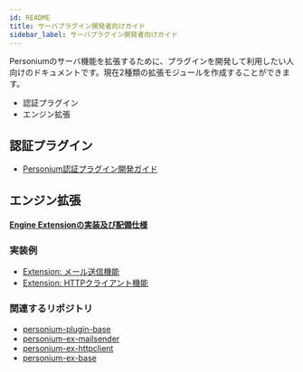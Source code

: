 ```yaml
---
id: README
title: サーバプラグイン開発者向けガイド
sidebar_label: サーバプラグイン開発者向けガイド
---
```


Personiumのサーバ機能を拡張するために、プラグインを開発して利用したい人向けのドキュメントです。現在2種類の拡張モジュールを作成することができます。

* 認証プラグイン
* エンジン拡張

## 認証プラグイン

* [Personium認証プラグイン開発ガイド](./Personium_AuthenticationPluginDeveloperManual.md)

## エンジン拡張

#### [Engine Extensionの実装及び配備仕様](./EngineExtension_Imple_and_Deploy.md)  
### 実装例
* [Extension: メール送信機能](./Extension_Send_Mail.md)
* [Extension: HTTPクライアント機能](https://github.com/personium/personium-ex-httpclient)


### 関連するリポジトリ

* [personium-plugin-base](https://github.com/personium/personium-plugin-base)
* [personium-ex-mailsender](https://github.com/personium/personium-ex-mailsender)
* [personium-ex-httpclient](https://github.com/personium/personium-ex-httpclient)
* [personium-ex-base](https://github.com/personium/personium-ex-base)
